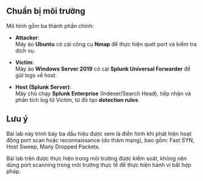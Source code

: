 ## Chuẩn bị môi trường

Mô hình gồm ba thành phần chính:

- **Attacker**:  
  Máy ảo **Ubuntu** có cài công cụ **Nmap** để thực hiện quét port và kiểm tra dịch vụ.

- **Victim**:  
  Máy ảo **Windows Server 2019** có cài **Splunk Universal Forwarder** để gửi logs về host.

- **Host (Splunk Server)**:  
  Máy chủ chạy **Splunk Enterprise** (Indexer/Search Head), tiếp nhận và phân tích log từ Victim, từ đó tạo **detection rules**.

## Lưu ý
Bài lab này trình bày ba dấu hiệu được xem là điển hình khi phát hiện hoạt động port scan hoặc reconnaissance (do thám mạng), bao gồm:
Fast SYN, Host Sweep, Many Dropped Packets.

Bài lab trên được thực hiện trong môi trường được kiểm soát, không nên dùng port scanning trong môi trường thực tế để thực hiện hành vi bất hợp pháp.
